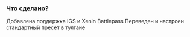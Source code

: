 ### Что сделано?
Добавлена поддержка IGS и Xenin Battlepass
Переведен и настроен стандартный пресет в тулгане
